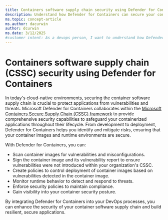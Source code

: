 ```yaml
---
title: Containers software supply chain security using Defender for Containers
description: Understand how Defender for Containers can secure your containers software supply chain.
ms.topic: concept-article
ms.author: dacurwin
author: dcurwin
ms.date: 3/12/2025
#customer intent: As a devops person, I want to understand how Defender for Containers can secure my containers software supply chain.
---
```


# Containers software supply chain (CSSC) security using Defender for Containers

In today's cloud-native environments, securing the container software supply chain is crucial to protect applications from vulnerabilities and threats. Microsoft Defender for Containers collaborates within the [Microsoft Containers Secure Supply Chain (CSSC) framework](/azure/security/container-secure-supply-chain.md) to provide comprehensive security capabilities to safeguard your containerized applications throughout their lifecycle. From development to deployment, Defender for Containers helps you identify and mitigate risks, ensuring that your container images and runtime environments are secure.

With Defender for Containers, you can:
- Scan container images for vulnerabilities and misconfigurations.
- Sign the container image and its vulnerability report to ensure vulnerabilities were not introduced within your organization's CSSC.
- Create policies to control deployment of container images based on vulnerabilities detected in the container image.
- Monitor runtime behavior to detect and respond to threats.
- Enforce security policies to maintain compliance.
- Gain visibility into your container security posture.

By integrating Defender for Containers into your DevOps processes, you can enhance the security of your container software supply chain and build resilient, secure applications.
